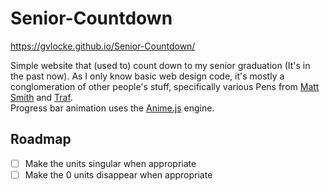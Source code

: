 # Senior-Countdown
https://gvlocke.github.io/Senior-Countdown/

Simple website that (used to) count down to my senior graduation (It's in the past now). As I only know basic web design code, it's mostly a conglomeration of other people's stuff, specifically various Pens from [Matt Smith](https://codepen.io/AllThingsSmitty/pens/public) and [Traf](https://codepen.io/traf).<br>
Progress bar animation uses the [Anime.js](https://animejs.com/) engine.

## Roadmap
- [ ] Make the units singular when appropriate
- [ ] Make the 0 units disappear when appropriate